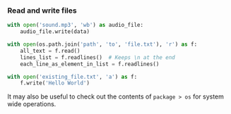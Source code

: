 ---
---

### Read and write files

```python
with open('sound.mp3', 'wb') as audio_file:
    audio_file.write(data)

with open(os.path.join('path', 'to', 'file.txt'), 'r') as f:
    all_text = f.read()
    lines_list = f.readlines()  # Keeps \n at the end
    each_line_as_element_in_list = f.readlines()

with open('existing_file.txt', 'a') as f:
    f.write('Hello World')
```

It may also be useful to check out the contents of `package > os` for system wide operations.
